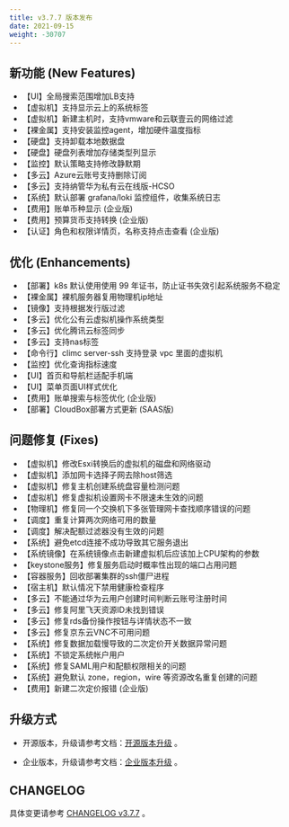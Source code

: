 ```yaml
---
title: v3.7.7 版本发布
date: 2021-09-15
weight: -30707
---
```


## 新功能 (New Features)

- 【UI】全局搜索范围增加LB支持
- 【虚拟机】支持显示云上的系统标签
- 【虚拟机】新建主机时，支持vmware和云联壹云的网络过滤
- 【裸金属】支持安装监控agent，增加硬件温度指标
- 【硬盘】支持卸载本地数据盘
- 【硬盘】硬盘列表增加存储类型列显示
- 【监控】默认策略支持修改静默期
- 【多云】Azure云账号支持删除订阅
- 【多云】支持纳管华为私有云在线版-HCSO
- 【系统】默认部署 grafana/loki 监控组件，收集系统日志
- 【费用】账单币种显示 (企业版)
- 【费用】预算货币支持转换 (企业版)
- 【认证】角色和权限详情页，名称支持点击查看 (企业版)

## 优化 (Enhancements)

- 【部署】k8s 默认使用使用 99 年证书，防止证书失效引起系统服务不稳定
- 【裸金属】裸机服务器复用物理机ip地址
- 【镜像】支持根据发行版过滤
- 【多云】优化公有云虚拟机操作系统类型
- 【多云】优化腾讯云标签同步
- 【多云】支持nas标签
- 【命令行】climc server-ssh 支持登录 vpc 里面的虚拟机
- 【监控】优化查询指标速度
- 【UI】首页和导航栏适配手机端
- 【UI】菜单页面UI样式优化
- 【费用】账单搜索与标签优化 (企业版)
- 【部署】CloudBox部署方式更新 (SAAS版)

## 问题修复 (Fixes)

- 【虚拟机】修改Esxi转换后的虚拟机的磁盘和网络驱动
- 【虚拟机】添加网卡选择子网去除host筛选
- 【虚拟机】修复主机创建系统盘容量检测问题
- 【虚拟机】修复虚拟机设置网卡不限速未生效的问题
- 【物理机】修复同一个交换机下多张管理网卡查找顺序错误的问题
- 【调度】重复计算两次网络可用的数量
- 【调度】解决配额过滤器没有生效的问题
- 【系统】避免etcd连接不成功导致其它服务退出
- 【系统镜像】在系统镜像点击新建虚拟机后应该加上CPU架构的参数
- 【keystone服务】修复服务启动时概率性出现的端口占用问题
- 【容器服务】回收部署集群的ssh僵尸进程
- 【宿主机】默认情况下禁用健康检查程序
- 【多云】不能通过华为云用户创建时间判断云账号注册时间
- 【多云】修复阿里飞天资源ID未找到错误
- 【多云】修复rds备份操作按钮与详情状态不一致
- 【多云】修复京东云VNC不可用问题
- 【系统】修复数据加载慢导致的二次定价开关数据异常问题
- 【系统】不锁定系统帐户用户
- 【系统】修复SAML用户和配额权限相关的问题
- 【系统】避免默认 zone，region，wire 等资源改名重复创建的问题
- 【费用】新建二次定价报错 (企业版)

## 升级方式

- 开源版本，升级请参考文档：[开源版本升级](https://www.cloudpods.org/zh/docs/setup/upgrade/) 。

- 企业版本，升级请参考文档：[企业版本升级](https://docs.yunion.cn/zh/docs/quick/upgrade/) 。

## CHANGELOG

具体变更请参考 [CHANGELOG v3.7.7](https://www.cloudpods.org/zh/docs/development/changelog/release-3.7/3-7-7/) 。
